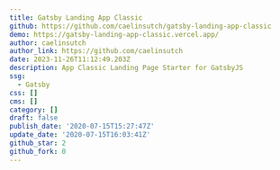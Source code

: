 ```yaml
---
title: Gatsby Landing App Classic
github: https://github.com/caelinsutch/gatsby-landing-app-classic
demo: https://gatsby-landing-app-classic.vercel.app/
author: caelinsutch
author_link: https://github.com/caelinsutch
date: 2023-11-26T11:12:49.203Z
description: App Classic Landing Page Starter for GatsbyJS
ssg:
  - Gatsby
css: []
cms: []
category: []
draft: false
publish_date: '2020-07-15T15:27:47Z'
update_date: '2020-07-15T16:03:41Z'
github_star: 2
github_fork: 0
---
```

